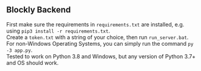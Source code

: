 ## Blockly Backend
First make sure the requirements in `requirements.txt` are installed, e.g. using `pip3 install -r requirements.txt`.  
Create a `token.txt` with a string of your choice, then run `run_server.bat`.  
For non-Windows Operating Systems, you can simply run the command `py -3 app.py`.  
Tested to work on Python 3.8 and Windows, but any version of Python 3.7+ and OS should work.
